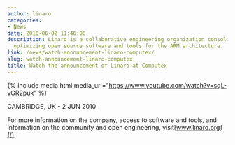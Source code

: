```yaml
---
author: linaro
categories:
- News
date: 2010-06-02 11:46:06
description: Linaro is a collaborative engineering organization consolidating and
  optimizing open source software and tools for the ARM architecture.
link: /news/watch-announcement-linaro-computex/
slug: watch-announcement-linaro-computex
title: Watch the announcement of Linaro at Computex
---
```


{% include media.html media_url="https://www.youtube.com/watch?v=sqL-vGR2puk" %}

CAMBRIDGE, UK - 2 JUN 2010

For more information on the company, access to software and tools, and information on the community and open engineering, visit[www.linaro.org](/)